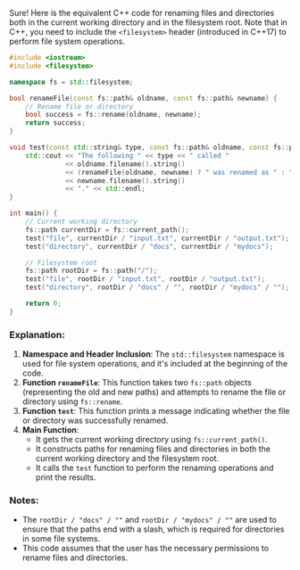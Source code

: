 Sure! Here is the equivalent C++ code for renaming files and directories both in the current working directory and in the filesystem root. Note that in C++, you need to include the `<filesystem>` header (introduced in C++17) to perform file system operations.

```cpp
#include <iostream>
#include <filesystem>

namespace fs = std::filesystem;

bool renameFile(const fs::path& oldname, const fs::path& newname) {
    // Rename file or directory
    bool success = fs::rename(oldname, newname);
    return success;
}

void test(const std::string& type, const fs::path& oldname, const fs::path& newname) {
    std::cout << "The following " << type << " called " 
              << oldname.filename().string() 
              << (renameFile(oldname, newname) ? " was renamed as " : " could not be renamed into ")
              << newname.filename().string()
              << "." << std::endl;
}

int main() {
    // Current working directory
    fs::path currentDir = fs::current_path();
    test("file", currentDir / "input.txt", currentDir / "output.txt");
    test("directory", currentDir / "docs", currentDir / "mydocs");

    // Filesystem root
    fs::path rootDir = fs::path("/");
    test("file", rootDir / "input.txt", rootDir / "output.txt");
    test("directory", rootDir / "docs" / "", rootDir / "mydocs" / "");

    return 0;
}
```

### Explanation:
1. **Namespace and Header Inclusion**: The `std::filesystem` namespace is used for file system operations, and it's included at the beginning of the code.
2. **Function `renameFile`**: This function takes two `fs::path` objects (representing the old and new paths) and attempts to rename the file or directory using `fs::rename`.
3. **Function `test`**: This function prints a message indicating whether the file or directory was successfully renamed.
4. **Main Function**:
   - It gets the current working directory using `fs::current_path()`.
   - It constructs paths for renaming files and directories in both the current working directory and the filesystem root.
   - It calls the `test` function to perform the renaming operations and print the results.

### Notes:
- The `rootDir / "docs" / ""` and `rootDir / "mydocs" / ""` are used to ensure that the paths end with a slash, which is required for directories in some file systems.
- This code assumes that the user has the necessary permissions to rename files and directories.
